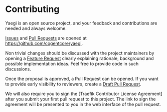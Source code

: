 # Contributing

Yaegi is an open source project, and your feedback and contributions
are needed and always welcome.

[Issues] and [Pull Requests] are opened at https://github.com/cogentcore/yaegi.

Non trivial changes should be discussed with the project maintainers by
opening a [Feature Request] clearly explaining rationale, background
and possible implementation ideas. Feel free to provide code in such
discussions.

Once the proposal is approved, a Pull Request can be opened. If you want
to provide early visibility to reviewers, create a [Draft Pull Request].

We will also require you to sign the [Traefik Contributor License Agreement]
after you submit your first pull request to this project. The link to sign the
agreement will be presented to you in the web interface of the pull request.

[Issues]: https://github.com/cogentcore/yaegi/issues
[Pull Requests]: https://github.com/cogentcore/yaegi/issues
[Feature Request]: https://github.com/cogentcore/yaegi/issues/new?template=feature_request.md
[Draft Pull Request]: https://github.blog/2019-02-14-introducing-draft-pull-requests/
[Traefik Labs Contributor License Agreement]: https://cla-assistant.io/traefik/yaegi
